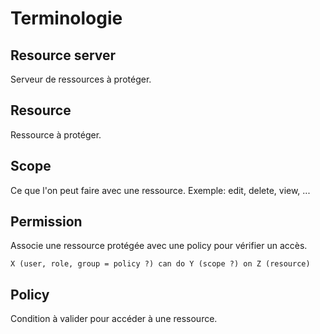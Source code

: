 # Terminologie

## Resource server

Serveur de ressources à protéger.

## Resource

Ressource à protéger.

## Scope

Ce que l'on peut faire avec une ressource. Exemple: edit, delete, view, ...

## Permission

Associe une ressource protégée avec une policy pour vérifier un accès.

    X (user, role, group = policy ?) can do Y (scope ?) on Z (resource)

## Policy

Condition à valider pour accéder à une ressource.

